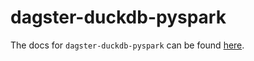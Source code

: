 # dagster-duckdb-pyspark

The docs for `dagster-duckdb-pyspark` can be found
[here](https://docs.dagster.io/api/python-api/libraries/dagster-duckdb-pyspark).
